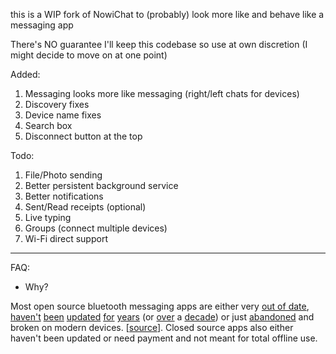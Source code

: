 this is a WIP fork of NowiChat to (probably) look more like and behave like a messaging app

There's NO guarantee I'll keep this codebase so use at own discretion (I might decide to move on at one point)

Added:
1. Messaging looks more like messaging (right/left chats for devices)
2. Discovery fixes
3. Device name fixes
4. Search box
5. Disconnect button at the top

Todo:
1. File/Photo sending
2. Better persistent background service
3. Better notifications
4. Sent/Read receipts (optional)
5. Live typing
6. Groups (connect multiple devices)
7. Wi-Fi direct support

---

FAQ:

- Why?

Most open source bluetooth messaging apps are either very [out of date](https://github.com/imefarhan/Bluetooth-Chat), [haven't](https://github.com/halilozel1903/AndroidBluetoothChatApp) [been](https://github.com/glodanif/BluetoothChat) [updated](https://github.com/atilag/BluetoothLEChat) [for](https://github.com/i-am-mani/Android-Kotlin-Bluetooth-Chat-App) [years](https://github.com/webianks/BluetoothChat) (or [over](https://github.com/onlyinamerica/blemeshchat) a [decade](https://github.com/n8fr8/gilgamesh)) or just [abandoned](https://github.com/sDevPrem/bluetooth-chat-mvvm) and broken on modern devices. [[source](https://www.google.com/search?q=bluetooth+chat+android+site:github.com)]. Closed source apps also either haven't been updated or need payment and not meant for total offline use.
